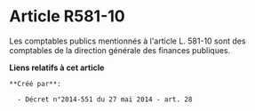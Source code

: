 # Article R581-10

Les comptables publics mentionnés à l'article L. 581-10 sont des comptables de la direction générale des finances publiques.

**Liens relatifs à cet article**

	**Créé par**:

	  - Décret n°2014-551 du 27 mai 2014 - art. 28
